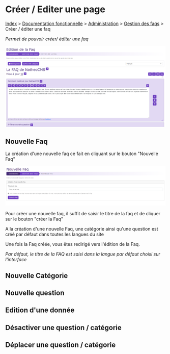 # Créer / Editer une page

[Index](../../../../../index.md) > [Documentation fonctionnelle](../../../index.md) > [Administration](../../index.md) > [Gestion des faqs](faq.md) > Créer / éditer une faq

*Permet de pouvoir créer/ éditer une faq*

![Edition d'une faq](../../files/faq/edit_faq.png)

## Nouvelle Faq

La création d'une nouvelle faq ce fait en cliquant sur le bouton "Nouvelle Faq"

![Edition d'une faq](../../files/faq/new_faq.png)

Pour créer une nouvelle faq, il suffit de saisir le titre de la faq et de cliquer sur le bouton "créer la Faq"

A la création d'une nouvelle Faq, une catégorie ainsi qu'une question est créé par défaut dans toutes les langues du site

Une fois la Faq créée, vous êtes redirigé vers l'édition de la Faq.

*Par défaut, le titre de la FAQ est saisi dans la langue par défaut choisi sur l'interface*

## Nouvelle Catégorie

## Nouvelle question

## Edition d'une donnée

## Désactiver une question / catégorie

## Déplacer une question / catégorie
